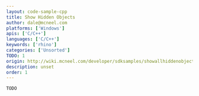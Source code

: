 ```yaml
---
layout: code-sample-cpp
title: Show Hidden Objects
author: dale@mcneel.com
platforms: ['Windows']
apis: ['C/C++']
languages: ['C/C++']
keywords: ['rhino']
categories: ['Unsorted']
TODO: 1
origin: http://wiki.mcneel.com/developer/sdksamples/showallhiddenobjects
description: unset
order: 1
---
```


```cpp
TODO
```
